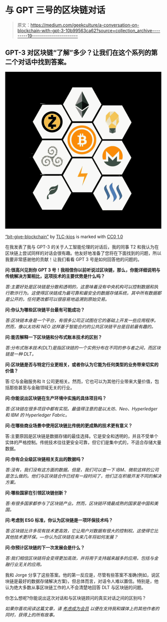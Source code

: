 # 与 GPT 三号的区块链对话

> 原文：<https://medium.com/geekculture/a-conversation-on-blockchain-with-gpt-3-10b99563ca62?source=collection_archive---------19----------------------->

## GPT-3 对区块链“了解”多少？让我们在这个系列的第二个对话中找到答案。

![](img/9fb504b9715cf83610289cf438a742bb.png)

[“bit-give-blockchain”](https://www.flickr.com/photos/160246067@N08/26785490577) by [TLC-kios](https://www.flickr.com/photos/160246067@N08) is marked with [CC0 1.0](https://creativecommons.org/licenses/cc0/1.0/?ref=ccsearch&atype=rich)

在我发表了我与 GPT-3 的关于人工智能伦理的对话后，我的同事 T2 和我认为在区块链上尝试同样的对话会很有趣。他友好地准备了您将在下面找到的问题，所以我要非常感谢他的贡献！让我们看看 GPT 3 号是如何回答他的问题的。

**问:很高兴见到你 GPT 3 号！我相信你以前听说过区块链，那么，你能详细说明与传统解决方案相比，这项技术的主要优势是什么吗？**

*答:主要好处是区块链是分散和透明的，这意味着没有中央机构可以控制数据和执行欺诈行为。这使得区块链成为最可靠和最安全的数据存储系统，其中所有数据都是公开的，任何更改都可以很容易地追溯到原始交易。*

**问:你认为哪些区块链平台最有可能成功？**

*答:区块链本身是一个平台，有很多公司正试图在它的基础上开发一些应用程序。然而，像以太坊和 NEO 这样基于智能合约的公共区块链平台是目前最有趣的。*

**问:能否解释一下区块链和分布式账本技术的区别？**

*答:分布式账本技术(DLT)是指区块链的一个实例分布在不同的参与者之间，而区块链是一种 DLT。*

**问:区块链是否与特定行业更相关，或者你认为它能为任何类型的业务带来切实的价值？**

答:它与金融服务和 It 公司更相关。然而，它也可以为其他行业带来大量价值，包括那些甚至与金融领域无关的行业。

**问:你能说出区块链在生产环境中实施的具体项目吗？**

*答:区块链在很多项目中都有实现。最值得注意的是以太坊、Neo、Hyperledger 和 IBM 的 Hyperledger Fabric。*

**问:在哪些商业场景中使用区块链比传统的更成熟的技术更有意义？**

答:主要原因是区块链是数据存储的最佳选择。它是安全和透明的，并且不受单个实体的严格控制。传统技术往往更安全可靠，但它们是集中式的，不适合存储大量数据。

**问:你有企业级区块链相关支出的数据吗？**

*答:没有，我们没有这方面的数据。但是，我们可以查一下 IBM、微软这样的公司是怎么做的。他们与区块链合作已经有一段时间了，他们正在积极开发不同的解决方案。*

**问:哪些国家在引领区块链创新？**

*答:有很多国家都参与了区块链产业。然而，区块链环境最成熟的国家是中国和美国。*

**问:考虑到 ESG 标准，你认为区块链是一项环保技术吗？**

*答:区块链比许多现有技术更高效，它让用户对数据有很大的控制权。这使得它比其他技术更环保。—你认为区块链在未来几年将如何发展？*

**问:你预计区块链的下一次发展会是什么？**

*答:我们相信区块链将会变得更加高效，并将用于支持越来越多的应用，包括与金融行业无关的应用。*

我和 Jorge 分享了这些答案。他的第一反应是，尽管有些答案不准确(例如，说区块链是最好的数据存储解决方案)，但总体而言，对话令人难以置信。特别是，他认为绝大多数从事区块链工作的人不会清楚地回答 DLT 与区块链的问题。

你怎么想呢?你能说出这次对话和与区块链顾问的真实对话之间的区别吗？

*如果你喜欢阅读这篇文章，请* [*考虑成为会员*](https://dpereirapaz.medium.com/membership) *以便在支持我和媒体上的其他作者的同时，获得上的所有故事。*